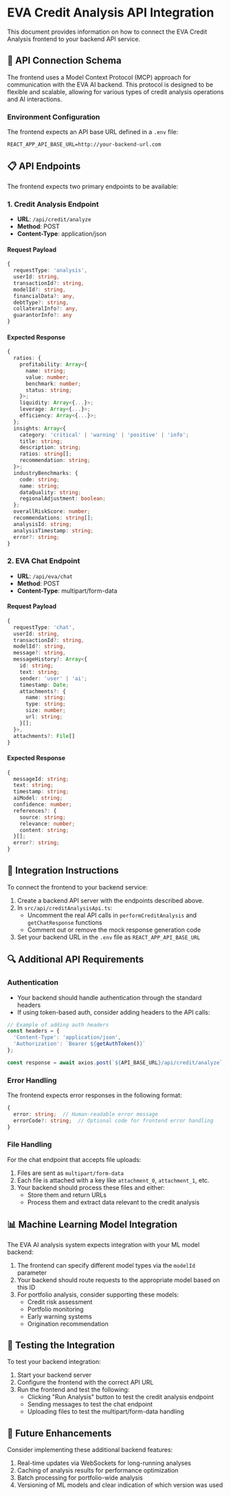 # EVA Credit Analysis API Integration

This document provides information on how to connect the EVA Credit Analysis frontend to your backend API service.

## 🔌 API Connection Schema

The frontend uses a Model Context Protocol (MCP) approach for communication with the EVA AI backend. This protocol is designed to be flexible and scalable, allowing for various types of credit analysis operations and AI interactions.

### Environment Configuration

The frontend expects an API base URL defined in a `.env` file:

```env
REACT_APP_API_BASE_URL=http://your-backend-url.com
```

## 📋 API Endpoints

The frontend expects two primary endpoints to be available:

### 1. Credit Analysis Endpoint

- **URL**: `/api/credit/analyze`
- **Method**: POST
- **Content-Type**: application/json

#### Request Payload

```typescript
{
  requestType: 'analysis',
  userId: string,
  transactionId?: string,
  modelId?: string,
  financialData?: any,
  debtType?: string,
  collateralInfo?: any,
  guarantorInfo?: any
}
```

#### Expected Response

```typescript
{
  ratios: {
    profitability: Array<{
      name: string;
      value: number;
      benchmark: number;
      status: string;
    }>;
    liquidity: Array<{...}>;
    leverage: Array<{...}>;
    efficiency: Array<{...}>;
  };
  insights: Array<{
    category: 'critical' | 'warning' | 'positive' | 'info';
    title: string;
    description: string;
    ratios: string[];
    recommendation: string;
  }>;
  industryBenchmarks: {
    code: string;
    name: string;
    dataQuality: string;
    regionalAdjustment: boolean;
  };
  overallRiskScore: number;
  recommendations: string[];
  analysisId: string;
  analysisTimestamp: string;
  error?: string;
}
```

### 2. EVA Chat Endpoint

- **URL**: `/api/eva/chat`
- **Method**: POST
- **Content-Type**: multipart/form-data

#### Request Payload

```typescript
{
  requestType: 'chat',
  userId: string,
  transactionId?: string,
  modelId?: string,
  message?: string,
  messageHistory?: Array<{
    id: string;
    text: string;
    sender: 'user' | 'ai';
    timestamp: Date;
    attachments?: {
      name: string;
      type: string;
      size: number;
      url: string;
    }[];
  }>,
  attachments?: File[]
}
```

#### Expected Response

```typescript
{
  messageId: string;
  text: string;
  timestamp: string;
  aiModel: string;
  confidence: number;
  references?: {
    source: string;
    relevance: number;
    content: string;
  }[];
  error?: string;
}
```

## 🧩 Integration Instructions

To connect the frontend to your backend service:

1. Create a backend API server with the endpoints described above.
2. In `src/api/creditAnalysisApi.ts`:
   - Uncomment the real API calls in `performCreditAnalysis` and `getChatResponse` functions
   - Comment out or remove the mock response generation code
3. Set your backend URL in the `.env` file as `REACT_APP_API_BASE_URL`

## 🔍 Additional API Requirements

### Authentication

- Your backend should handle authentication through the standard headers
- If using token-based auth, consider adding headers to the API calls:

```typescript
// Example of adding auth headers
const headers = {
  'Content-Type': 'application/json',
  'Authorization': `Bearer ${getAuthToken()}`
};

const response = await axios.post(`${API_BASE_URL}/api/credit/analyze`, requestData, { headers });
```

### Error Handling

The frontend expects error responses in the following format:

```typescript
{
  error: string;  // Human-readable error message
  errorCode?: string;  // Optional code for frontend error handling
}
```

### File Handling

For the chat endpoint that accepts file uploads:

1. Files are sent as `multipart/form-data`
2. Each file is attached with a key like `attachment_0`, `attachment_1`, etc.
3. Your backend should process these files and either:
   - Store them and return URLs
   - Process them and extract data relevant to the credit analysis

## 📊 Machine Learning Model Integration

The EVA AI analysis system expects integration with your ML model backend:

1. The frontend can specify different model types via the `modelId` parameter
2. Your backend should route requests to the appropriate model based on this ID
3. For portfolio analysis, consider supporting these models:
   - Credit risk assessment
   - Portfolio monitoring
   - Early warning systems
   - Origination recommendation

## 🧪 Testing the Integration

To test your backend integration:

1. Start your backend server
2. Configure the frontend with the correct API URL
3. Run the frontend and test the following:
   - Clicking "Run Analysis" button to test the credit analysis endpoint
   - Sending messages to test the chat endpoint
   - Uploading files to test the multipart/form-data handling

## 🔮 Future Enhancements

Consider implementing these additional backend features:

1. Real-time updates via WebSockets for long-running analyses
2. Caching of analysis results for performance optimization
3. Batch processing for portfolio-wide analysis
4. Versioning of ML models and clear indication of which version was used 